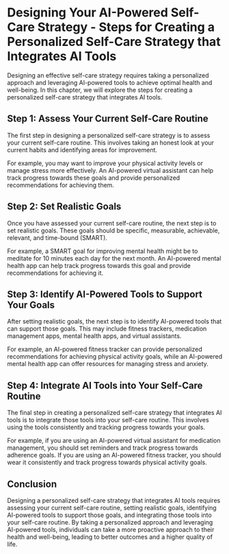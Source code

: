 Designing Your AI-Powered Self-Care Strategy - Steps for Creating a Personalized Self-Care Strategy that Integrates AI Tools
=======================================================================================================================================

Designing an effective self-care strategy requires taking a personalized approach and leveraging AI-powered tools to achieve optimal health and well-being. In this chapter, we will explore the steps for creating a personalized self-care strategy that integrates AI tools.

Step 1: Assess Your Current Self-Care Routine
---------------------------------------------

The first step in designing a personalized self-care strategy is to assess your current self-care routine. This involves taking an honest look at your current habits and identifying areas for improvement.

For example, you may want to improve your physical activity levels or manage stress more effectively. An AI-powered virtual assistant can help track progress towards these goals and provide personalized recommendations for achieving them.

Step 2: Set Realistic Goals
---------------------------

Once you have assessed your current self-care routine, the next step is to set realistic goals. These goals should be specific, measurable, achievable, relevant, and time-bound (SMART).

For example, a SMART goal for improving mental health might be to meditate for 10 minutes each day for the next month. An AI-powered mental health app can help track progress towards this goal and provide recommendations for achieving it.

Step 3: Identify AI-Powered Tools to Support Your Goals
-------------------------------------------------------

After setting realistic goals, the next step is to identify AI-powered tools that can support those goals. This may include fitness trackers, medication management apps, mental health apps, and virtual assistants.

For example, an AI-powered fitness tracker can provide personalized recommendations for achieving physical activity goals, while an AI-powered mental health app can offer resources for managing stress and anxiety.

Step 4: Integrate AI Tools into Your Self-Care Routine
------------------------------------------------------

The final step in creating a personalized self-care strategy that integrates AI tools is to integrate those tools into your self-care routine. This involves using the tools consistently and tracking progress towards your goals.

For example, if you are using an AI-powered virtual assistant for medication management, you should set reminders and track progress towards adherence goals. If you are using an AI-powered fitness tracker, you should wear it consistently and track progress towards physical activity goals.

Conclusion
----------

Designing a personalized self-care strategy that integrates AI tools requires assessing your current self-care routine, setting realistic goals, identifying AI-powered tools to support those goals, and integrating those tools into your self-care routine. By taking a personalized approach and leveraging AI-powered tools, individuals can take a more proactive approach to their health and well-being, leading to better outcomes and a higher quality of life.

